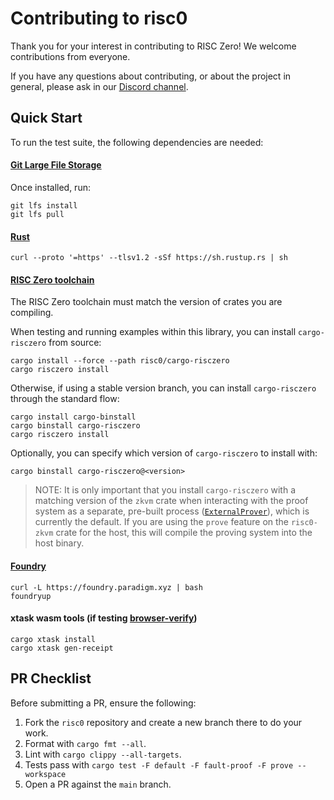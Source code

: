 # Contributing to risc0

Thank you for your interest in contributing to RISC Zero! We welcome contributions from everyone.

If you have any questions about contributing, or about the project in general, please ask in our [Discord channel](https://discord.gg/risczero).

## Quick Start

To run the test suite, the following dependencies are needed:

#### [Git Large File Storage](https://docs.github.com/en/repositories/working-with-files/managing-large-files/installing-git-large-file-storage)

Once installed, run:

```console
git lfs install
git lfs pull
```

#### [Rust](https://www.rust-lang.org/tools/install)

```console
curl --proto '=https' --tlsv1.2 -sSf https://sh.rustup.rs | sh
```

#### [RISC Zero toolchain](https://dev.risczero.com/api/zkvm/quickstart#1-install-the-risc-zero-toolchain)

The RISC Zero toolchain must match the version of crates you are compiling.

When testing and running examples within this library, you can install `cargo-risczero` from source:

```console
cargo install --force --path risc0/cargo-risczero
cargo risczero install
```

Otherwise, if using a stable version branch, you can install `cargo-risczero` through the standard flow:

```console
cargo install cargo-binstall
cargo binstall cargo-risczero
cargo risczero install
```

Optionally, you can specify which version of `cargo-risczero` to install with:

```console
cargo binstall cargo-risczero@<version>
```

> NOTE: It is only important that you install `cargo-risczero` with a matching version of the `zkvm` crate when interacting with the proof system as a separate, pre-built process ([`ExternalProver`](https://docs.rs/risc0-zkvm/latest/risc0_zkvm/struct.ExternalProver.html)), which is currently the default. If you are using the `prove` feature on the `risc0-zkvm` crate for the host, this will compile the proving system into the host binary.

#### [Foundry](https://book.getfoundry.sh/getting-started/installation)

```console
curl -L https://foundry.paradigm.xyz | bash
foundryup
```

#### xtask wasm tools (if testing [browser-verify](./examples/browser-verify))

```console
cargo xtask install
cargo xtask gen-receipt
```

## PR Checklist

Before submitting a PR, ensure the following:

1. Fork the `risc0` repository and create a new branch there to do your work.
2. Format with `cargo fmt --all`.
3. Lint with `cargo clippy --all-targets`.
4. Tests pass with `cargo test -F default -F fault-proof -F prove --workspace`
5. Open a PR against the `main` branch.
